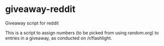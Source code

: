 # giveaway-reddit
Giveaway script for reddit

This is a script to assign numbers (to be picked from using random.org) to entries in a giveaway, as conducted on /r/flashlight.
